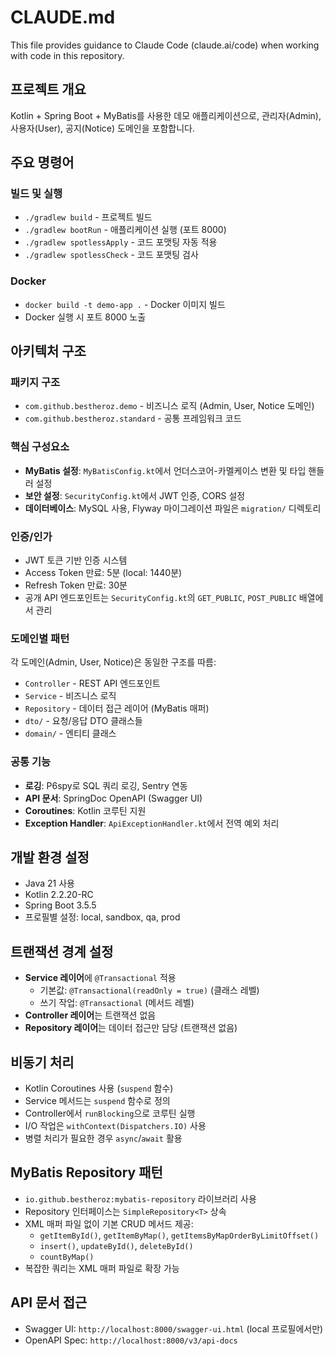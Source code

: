 # CLAUDE.md

This file provides guidance to Claude Code (claude.ai/code) when working with code in this repository.

## 프로젝트 개요
Kotlin + Spring Boot + MyBatis를 사용한 데모 애플리케이션으로, 관리자(Admin), 사용자(User), 공지(Notice) 도메인을 포함합니다.

## 주요 명령어

### 빌드 및 실행
- `./gradlew build` - 프로젝트 빌드
- `./gradlew bootRun` - 애플리케이션 실행 (포트 8000)
- `./gradlew spotlessApply` - 코드 포맷팅 자동 적용
- `./gradlew spotlessCheck` - 코드 포맷팅 검사

### Docker
- `docker build -t demo-app .` - Docker 이미지 빌드
- Docker 실행 시 포트 8000 노출

## 아키텍처 구조

### 패키지 구조
- `com.github.bestheroz.demo` - 비즈니스 로직 (Admin, User, Notice 도메인)
- `com.github.bestheroz.standard` - 공통 프레임워크 코드

### 핵심 구성요소
- **MyBatis 설정**: `MyBatisConfig.kt`에서 언더스코어-카멜케이스 변환 및 타입 핸들러 설정
- **보안 설정**: `SecurityConfig.kt`에서 JWT 인증, CORS 설정
- **데이터베이스**: MySQL 사용, Flyway 마이그레이션 파일은 `migration/` 디렉토리

### 인증/인가
- JWT 토큰 기반 인증 시스템
- Access Token 만료: 5분 (local: 1440분)
- Refresh Token 만료: 30분
- 공개 API 엔드포인트는 `SecurityConfig.kt`의 `GET_PUBLIC`, `POST_PUBLIC` 배열에서 관리

### 도메인별 패턴
각 도메인(Admin, User, Notice)은 동일한 구조를 따름:
- `Controller` - REST API 엔드포인트
- `Service` - 비즈니스 로직
- `Repository` - 데이터 접근 레이어 (MyBatis 매퍼)
- `dto/` - 요청/응답 DTO 클래스들
- `domain/` - 엔티티 클래스

### 공통 기능
- **로깅**: P6spy로 SQL 쿼리 로깅, Sentry 연동
- **API 문서**: SpringDoc OpenAPI (Swagger UI)
- **Coroutines**: Kotlin 코루틴 지원
- **Exception Handler**: `ApiExceptionHandler.kt`에서 전역 예외 처리

## 개발 환경 설정
- Java 21 사용
- Kotlin 2.2.20-RC
- Spring Boot 3.5.5
- 프로필별 설정: local, sandbox, qa, prod

## 트랜잭션 경계 설정
- **Service 레이어**에 `@Transactional` 적용
  - 기본값: `@Transactional(readOnly = true)` (클래스 레벨)
  - 쓰기 작업: `@Transactional` (메서드 레벨)
- **Controller 레이어**는 트랜잭션 없음
- **Repository 레이어**는 데이터 접근만 담당 (트랜잭션 없음)

## 비동기 처리
- Kotlin Coroutines 사용 (`suspend` 함수)
- Service 메서드는 `suspend` 함수로 정의
- Controller에서 `runBlocking`으로 코루틴 실행
- I/O 작업은 `withContext(Dispatchers.IO)` 사용
- 병렬 처리가 필요한 경우 `async`/`await` 활용

## MyBatis Repository 패턴
- `io.github.bestheroz:mybatis-repository` 라이브러리 사용
- Repository 인터페이스는 `SimpleRepository<T>` 상속
- XML 매퍼 파일 없이 기본 CRUD 메서드 제공:
  - `getItemById()`, `getItemByMap()`, `getItemsByMapOrderByLimitOffset()`
  - `insert()`, `updateById()`, `deleteById()`
  - `countByMap()`
- 복잡한 쿼리는 XML 매퍼 파일로 확장 가능

## API 문서 접근
- Swagger UI: `http://localhost:8000/swagger-ui.html` (local 프로필에서만)
- OpenAPI Spec: `http://localhost:8000/v3/api-docs`